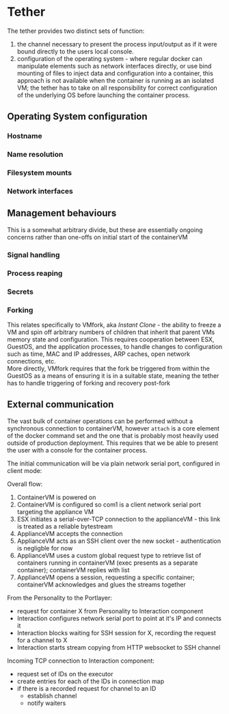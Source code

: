 # Tether

The tether provides two distinct sets of function:

1. the channel necessary to present the process input/output as if it were bound directly to the users local console.
2. configuration of the operating system - where regular docker can manipulate elements such as network interfaces directly, or use bind mounting of files to inject data and configuration into a container, this approach is not available when the container is running as an isolated VM; the tether has to take on all responsibility for correct configuration of the underlying OS before launching the container process.

## Operating System configuration

### Hostname

### Name resolution

### Filesystem mounts

### Network interfaces


## Management behaviours
This is a somewhat arbitrary divide, but these are essentially ongoing concerns rather than one-offs on initial start of the containerVM

### Signal handling

### Process reaping

### Secrets

### Forking
This relates specifically to VMfork, aka _Instant Clone_ - the ability to freeze a VM and spin off arbitrary numbers of children that inherit that parent VMs memory state and configuration. This requires cooperation between ESX, GuestOS, and the application processes, to handle changes to configuration such as time, MAC and IP addresses, ARP caches, open network connections, etc.  
More directly, VMfork requires that the fork be triggered from within the GuestOS as a means of ensuring it is in a suitable state, meaning the tether has to handle triggering of forking and recovery post-fork


## External communication
The vast bulk of container operations can be performed without a synchronous connection to containerVM, however `attach` is a core element of the docker command set and the one that is probably most heavily used outside of production deployment. This requires that we be able to present the user with a console for the container process.

The initial communication will be via plain network serial port, configured in client mode:

Overall flow:

1. ContainerVM is powered on
2. ContainerVM is configured so com1 is a client network serial port targeting the appliance VM
2. ESX initiates a serial-over-TCP connection to the applianceVM - this link is treated as a reliable bytestream
3. ApplianceVM accepts the connection
4. ApplianceVM acts as an SSH client over the new socket - authentication is negligble for now
5. ApplianceVM uses a custom global request type to retrieve list of containers running in containerVM (exec presents as a separate container); containerVM replies with list
6. ApplianceVM opens a session, requesting a specific container; containerVM acknowledges and glues the streams together


From the Personality to the Portlayer:
* request for container X from Personality to Interaction component
* Interaction configures network serial port to point at it's IP and connects it
* Interaction blocks waiting for SSH session for X, recording the request for a channel to X
* Interaction starts stream copying from HTTP websocket to SSH channel

Incoming TCP connection to Interaction component:
* request set of IDs on the executor
* create entries for each of the IDs in connection map
* if there is a recorded request for channel to an ID
  * establish channel
  * notify waiters
